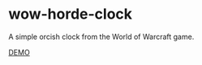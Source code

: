 # wow-horde-clock

A simple orcish clock from the World of Warcraft game.

<a href="https://gitprzemek.github.io/wow-horde-clock/">DEMO</a>
